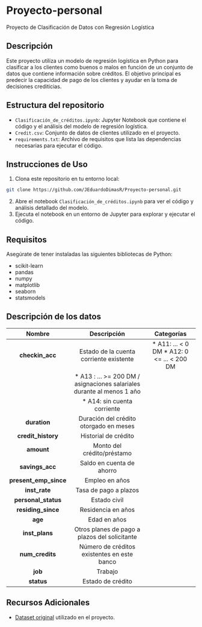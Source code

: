 # Proyecto-personal
Proyecto de Clasificación de Datos con Regresión Logística 

## Descripción
Este proyecto utiliza un modelo de regresión logística en Python para clasificar a los clientes como buenos o malos en función de un conjunto de datos que contiene información sobre créditos. El objetivo
principal es predecir la capacidad de pago de los clientes y ayudar en la toma de decisiones crediticias.

## Estructura del repositorio
- `Clasificación_de_créditos.ipynb`: Jupyter Notebook que contiene el código y el análisis del modelo de regresión logística.
- `Credit.csv`: Conjunto de datos de clientes utilizado en el proyecto.
- `requirements.txt`: Archivo de requisitos que lista las dependencias necesarias para ejecutar el código.

## Instrucciones de Uso
1. Clona este repositorio en tu entorno local:

```bash
git clone https://github.com/JEduardoDimasR/Proyecto-personal.git
```
2. Abre el notebook `Clasificación_de_créditos.ipynb` para ver el código y análisis detallado del modelo.
3. Ejecuta el notebook en un entorno de Jupyter para explorar y ejecutar el código.

## Requisitos
Asegúrate de tener instaladas las siguientes bibliotecas de Python:
- scikit-learn
- pandas
- numpy
- matplotlib
- seaborn
- statsmodels

## Descripción de los datos

| **Nombre**          | **Descripción**                                                 | **Categorías**                                  |
| :----------------: | :--------------------------------------------------------------: | :-------------------------------------------: |
| **checkin_acc**    | Estado de la cuenta corriente existente                          | * A11: ... < 0 DM * A12: 0 <= ... < 200 DM
                                                                                        |* A13 : ... >= 200 DM / asignaciones salariales durante al menos 1 año
                                                                                        |  * A14: sin cuenta corriente |
| **duration**       | Duración del crédito otorgado en meses                           |
| **credit_history** | Historial de crédito                                           |
| **amount**         | Monto del crédito/préstamo                                     |
| **savings_acc**    | Saldo en cuenta de ahorro                                      |
| **present_emp_since** | Empleo en años                                        |
| **inst_rate**      | Tasa de pago a plazos                                          |
| **personal_status** | Estado civil                                           |
| **residing_since** | Residencia en años                                           |
| **age**            | Edad en años                                                  |
| **inst_plans**     | Otros planes de pago a plazos del solicitante                   |
| **num_credits**    | Número de créditos existentes en este banco                    |
| **job**            | Trabajo                                                      |
| **status**         | Estado de crédito                                             |





## Recursos Adicionales
- [Dataset original](https://archive.ics.uci.edu/dataset/144/statlog+german+credit+data) utilizado en el proyecto.

     

